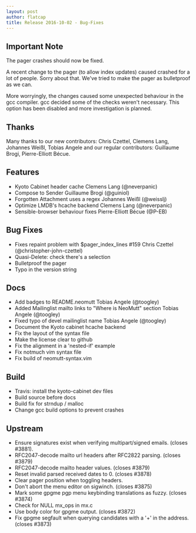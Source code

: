 ```yaml
---
layout: post
author: flatcap
title: Release 2016-10-02 - Bug-Fixes
---
```


## Important Note

The pager crashes should now be fixed.

A recent change to the pager (to allow index updates) caused crashed for a lot
of people. Sorry about that. We've tried to make the pager as bulletproof as we
can.

More worryingly, the changes caused some unexpected behaviour in the gcc
compiler. gcc decided some of the checks weren't necessary. This option has
been disabled and more investigation is planned.

## Thanks

Many thanks to our new contributors: Chris Czettel, Clemens Lang, Johannes
Weißl, Tobias Angele and our regular contributors: Guillaume Brogi,
Pierre-Elliott Bécue.

## Features

- Kyoto Cabinet header cache Clemens Lang
  (@neverpanic)
- Compose to Sender Guillaume Brogi (@guiniol)
- Forgotten Attachment uses a regex Johannes Weißl
  (@weisslj)
- Optimize LMDB's hcache backend Clemens Lang
  (@neverpanic)
- Sensible-browser behaviour fixes Pierre-Elliott Bécue
  (@P-EB)

## Bug Fixes

- Fixes repaint problem with $pager_index_lines #159 Chris Czettel
  (@christopher-john-czettel)
- Quasi-Delete: check there's a selection
- Bulletproof the pager
- Typo in the version string

## Docs

- Add badges to README.neomutt Tobias Angele
  (@toogley)
- Added Mailinglist mailto links to "Where is NeoMutt" section Tobias Angele
  (@toogley)
- Fixed typo of devel mailinglist name Tobias Angele
  (@toogley)
- Document the Kyoto cabinet hcache backend
- Fix the layout of the syntax file
- Make the license clear to github
- Fix the alignment in a 'nested-if' example
- Fix notmuch vim syntax file
- Fix build of neomutt-syntax.vim

## Build

- Travis: install the kyoto-cabinet dev files
- Build source before docs
- Build fix for strndup / malloc
- Change gcc build options to prevent crashes

## Upstream

- Ensure signatures exist when verifying multipart/signed emails. (closes
  #3881).
- RFC2047-decode mailto url headers after RFC2822 parsing. (closes #3879)
- RFC2047-decode mailto header values. (closes #3879)
- Reset invalid parsed received dates to 0. (closes #3878)
- Clear pager position when toggling headers.
- Don't abort the menu editor on sigwinch. (closes #3875)
- Mark some gpgme pgp menu keybinding translations as fuzzy. (closes #3874)
- Check for NULL mx_ops in mx.c
- Use body color for gpgme output. (closes #3872)
- Fix gpgme segfault when querying candidates with a '+' in the address.
  (closes #3873)

